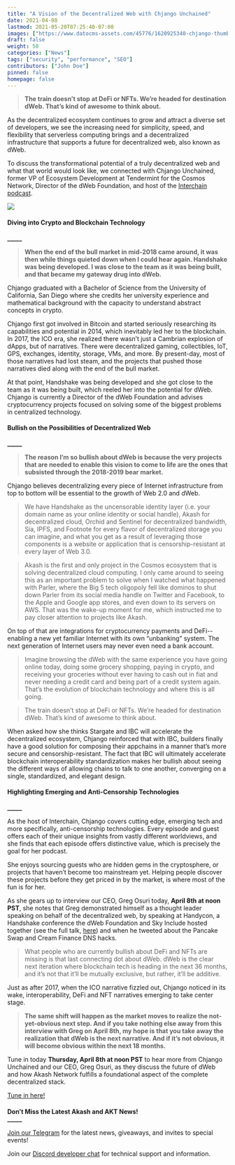 ```yaml
---
title: "A Vision of the Decentralized Web with Chjango Unchained"
date: 2021-04-08
lastmod: 2021-05-20T07:25:40-07:00
images: ["https://www.datocms-assets.com/45776/1620925340-chjango-thumb.png"]
draft: false
weight: 50
categories: ["News"]
tags: ["security", "performance", "SEO"]
contributors: ["John Doe"]
pinned: false
homepage: false
---
```

> **The train doesn’t stop at DeFi or NFTs. We’re headed for destination dWeb. That’s kind of awesome to think about.**

As the decentralized ecosystem continues to grow and attract a diverse set of developers, we see the increasing need for simplicity, speed, and flexibility that serverless computing brings and a decentralized infrastructure that supports a future for decentralized web, also known as dWeb.   

To discuss the transformational potential of a truly decentralized web and what that world would look like, we connected with Chjango Unchained, former VP of Ecosystem Development at Tendermint for the Cosmos Network, Director of the dWeb Foundation, and host of the [Interchain podcast](https://www.youtube.com/watch?v=4xlOVeUXd90).   
  

![](https://www.datocms-assets.com/45776/1620925201-0d8355e6-6602-5366-8e0c-bd5f457021f4.jpg)

  

#### **Diving into Crypto and Blockchain Technology**  
**\_\_\_\_\_**

> **When the end of the bull market in mid-2018 came around, it was then while things quieted down when I could hear again. Handshake was being developed. I was close to the team as it was being built, and that became my gateway drug into dWeb.**

Chjango graduated with a Bachelor of Science from the University of California, San Diego where she credits her university experience and mathematical background with the capacity to understand abstract concepts in crypto.   

Chjango first got involved in Bitcoin and started seriously researching its capabilities and potential in 2014, which inevitably led her to the blockchain. In 2017, the ICO era, she realized there wasn’t just a Cambrian explosion of dApps, but of narratives. There were decentralized gaming, collectibles, IoT, GPS, exchanges, identity, storage, VMs, and more. By present-day, most of those narratives had lost steam, and the projects that pushed those narratives died along with the end of the bull market.   

At that point, Handshake was being developed and she got close to the team as it was being built, which reeled her into the potential for dWeb. Chjango is currently a Director of the dWeb Foundation and advises cryptocurrency projects focused on solving some of the biggest problems in centralized technology.   

#### **Bullish on the Possibilities of Decentralized Web**  
**\_\_\_\_\_**

> **The reason I’m so bullish about dWeb is because the very projects that are needed to enable this vision to come to life are the ones that subsisted through the 2018-2019 bear market.**

Chjango believes decentralizing every piece of Internet infrastructure from top to bottom will be essential to the growth of Web 2.0 and dWeb.   

> We have Handshake as the uncensorable identity layer (i.e. your domain name as your online identity or social handle), Akash for decentralized cloud, Orchid and Sentinel for decentralized bandwidth, Sia, IPFS, and Footnote for every flavor of decentralized storage you can imagine, and what you get as a result of leveraging those components is a website or application that is censorship-resistant at every layer of Web 3.0.

> Akash is the first and only project in the Cosmos ecosystem that is solving decentralized cloud computing. I only came around to seeing this as an important problem to solve when I watched what happened with Parler, where the Big 5 tech oligopoly fell like dominos to shut down Parler from its social media handle on Twitter and Facebook, to the Apple and Google app stores, and even down to its servers on AWS. That was the wake-up moment for me, which instructed me to pay closer attention to projects like Akash.

On top of that are integrations for cryptocurrency payments and DeFi--enabling a new yet familiar Internet with its own “unbanking” system. The next generation of Internet users may never even need a bank account.   

> Imagine browsing the dWeb with the same experience you have going online today, doing some grocery shopping, paying in crypto, and receiving your groceries without ever having to cash out in fiat and never needing a credit card and being part of a credit system again. That’s the evolution of blockchain technology and where this is all going.

> The train doesn’t stop at DeFi or NFTs. We’re headed for destination dWeb. That’s kind of awesome to think about.

When asked how she thinks Stargate and IBC will accelerate the decentralized ecosystem, Chjango reinforced that with IBC, builders finally have a good solution for composing their appchains in a manner that’s more secure and censorship-resistant. The fact that IBC will ultimately accelerate blockchain interoperability standardization makes her bullish about seeing the different ways of allowing chains to talk to one another, converging on a single, standardized, and elegant design.  

#### **Highlighting Emerging and Anti-Censorship Technologies**  
**\_\_\_\_\_**

As the host of Interchain, Chjango covers cutting edge, emerging tech and more specifically, anti-censorship technologies. Every episode and guest offers each of their unique insights from vastly different worldviews, and she finds that each episode offers distinctive value, which is precisely the goal for her podcast.   

She enjoys sourcing guests who are hidden gems in the cryptosphere, or projects that haven’t become too mainstream yet. Helping people discover these projects before they get priced in by the market, is where most of the fun is for her.   

As she gears up to interview our CEO, Greg Osuri today, **April 8th at noon PST**, she notes that Greg demonstrated himself as a thought leader speaking on behalf of the decentralized web, by speaking at Handycon, a Handshake conference the dWeb Foundation and Sky Include hosted together (see the full talk, [here](https://youtu.be/TB-IpeTQYsk)) and when he tweeted about the Pancake Swap and Cream Finance DNS hacks.   

> What people who are currently bullish about DeFi and NFTs are missing is that last connecting dot about dWeb. dWeb is the clear next iteration where blockchain tech is heading in the next 36 months, and it’s not that it’ll be mutually exclusive, but rather, it’ll be additive.

Just as after 2017, when the ICO narrative fizzled out, Chjango noticed in its wake, interoperability, DeFi and NFT narratives emerging to take center stage.

> **The same shift will happen as the market moves to realize the not-yet-obvious next step. And if you take nothing else away from this interview with Greg on April 8th, my hope is that you take away the realization that dWeb is the next narrative. And if it’s not obvious, it will become obvious within the next 18 months.**

Tune in today **Thursday, April 8th at noon PST** to hear more from Chjango Unchained and our CEO, Greg Osuri, as they discuss the future of dWeb and how Akash Network fulfills a foundational aspect of the complete decentralized stack.  
  

[Tune in here!](https://www.youtube.com/watch?v=4xlOVeUXd90)

####   
**Don’t Miss the Latest Akash and AKT News!**  
**\_\_\_\_\_**

[Join our Telegram](https://t.me/AkashNW) for the latest news, giveaways, and invites to special events!

Join our [Discord developer chat](https://discord.com/invite/DxftX67) for technical support and information.